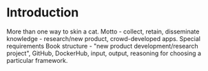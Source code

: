 # Introduction

More than one way to skin a cat.
Motto - collect, retain, disseminate knowledge - research/new product, crowd-developed apps.
Special requirements
Book structure - "new product development/research project", GitHub, DockerHub, input, output, reasoning for choosing a particular framework.

